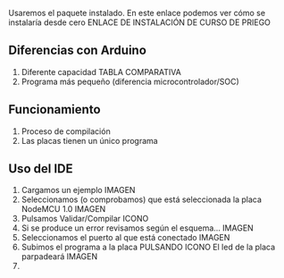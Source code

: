 Usaremos el paquete instalado.
En este enlace podemos ver cómo se instalaría desde cero ENLACE DE INSTALACIÓN DE CURSO DE PRIEGO

## Diferencias con Arduino

1. Diferente capacidad TABLA COMPARATIVA
1. Programa más pequeño (diferencia microcontrolador/SOC)

## Funcionamiento
1. Proceso de compilación
1. Las placas tienen un único programa

##  Uso del IDE

1. Cargamos un ejemplo IMAGEN
1. Seleccionamos (o comprobamos) que está seleccionada la placa NodeMCU 1.0 IMAGEN
1. Pulsamos Validar/Compilar ICONO
1. Si se produce un error  revisamos según el esquema… IMAGEN
1. Seleccionamos el puerto al que está conectado IMAGEN 
1. Subimos el programa a la placa PULSANDO ICONO  El led de la placa parpadeará IMAGEN
1. 
